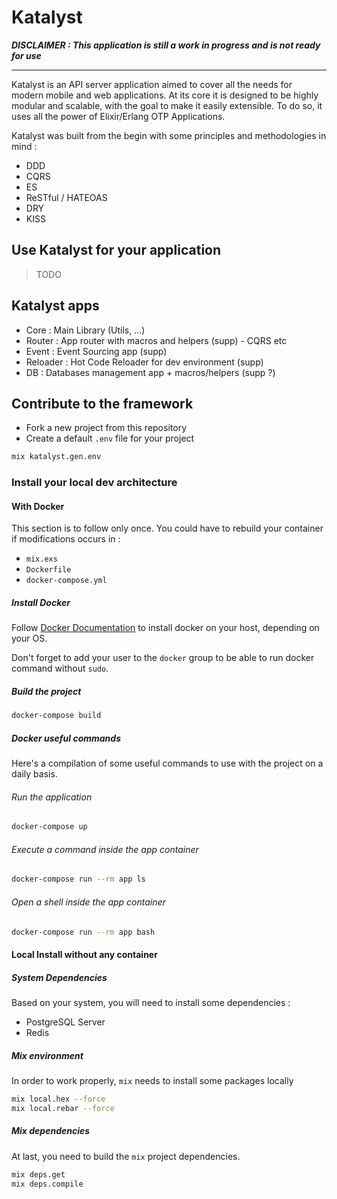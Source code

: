 # Katalyst

_**DISCLAIMER : This application is still a work in progress
and is not ready for use**_

------

Katalyst is an API server application aimed to cover all the needs for modern
mobile and web applications. At its core it is designed to be highly modular
and scalable, with the goal to make it easily extensible. To do so, it uses
all the power of Elixir/Erlang OTP Applications.

Katalyst was built from the begin with some principles and methodologies
in mind :

- DDD
- CQRS
- ES
- ReSTful / HATEOAS
- DRY
- KISS

## Use Katalyst for your application

> TODO

## Katalyst apps

- Core : Main Library (Utils, ...)
- Router : App router with macros and helpers (supp) - CQRS etc
- Event : Event Sourcing app (supp)
- Reloader : Hot Code Reloader for dev environment (supp)
- DB : Databases management app + macros/helpers (supp ?)

## Contribute to the framework 

- Fork a new project from this repository
- Create a default `.env` file for your project

```sh
mix katalyst.gen.env
```

### Install your local dev architecture

#### With Docker

This section is to follow only once.
You could have to rebuild your container if modifications occurs in :

- `mix.exs`
- `Dockerfile`
- `docker-compose.yml`

##### Install Docker

Follow [Docker Documentation][1] to install docker on your host,
depending on your OS.

Don't forget to add your user to the `docker` group to be able to run docker
command without `sudo`.

[1]: https://docs.docker.com/engine/installation/

##### Build the project

```sh
docker-compose build
```

##### Docker useful commands

Here's a compilation of some useful commands to use with the project
on a daily basis.

###### Run the application

```sh
docker-compose up
```

###### Execute a command inside the app container

```sh
docker-compose run --rm app ls
```

###### Open a shell inside the app container

```sh
docker-compose run --rm app bash
```

#### Local Install without any container

##### System Dependencies

Based on your system, you will need to install some dependencies :

- PostgreSQL Server
- Redis

##### Mix environment

In order to work properly, `mix` needs to install some packages locally

```sh
mix local.hex --force
mix local.rebar --force
```

##### Mix dependencies

At last, you need to build the `mix` project dependencies.

```sh
mix deps.get
mix deps.compile
```